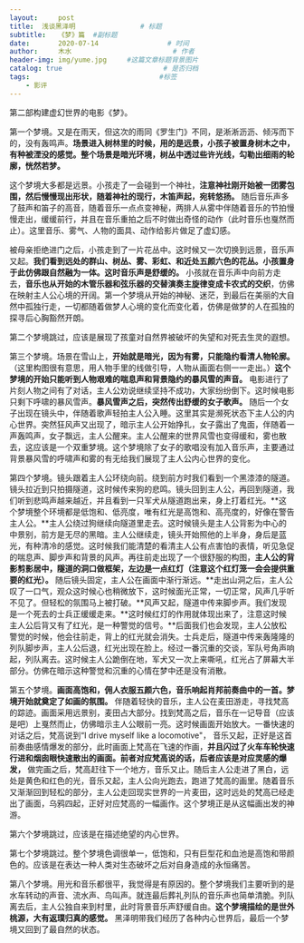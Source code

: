 ```yaml
---
layout:     post                       
title:  浅谈黑泽明                # 标题
subtitle:   《梦》篇  #副标题
date:       2020-07-14                 # 时间
author:     木水                         # 作者
header-img: img/yume.jpg     #这篇文章标题背景图片
catalog: true                         # 是否归档
tags:                                #标签
    - 影评
---
```

第二部构建虚幻世界的电影《梦》。

第一个梦境。又是在雨天，但这次的雨同《罗生门》不同，是淅淅沥沥、倾泻而下的，没有轰鸣声。**场景进入树林里的时候，用的是远景，小孩子被置身树木之中，有种被湮没的感觉。整个场景是暗光环境，树丛中透过些许光线，勾勒出细雨的轮廓，恍然若梦。**

这个梦境大多都是远景。小孩走了一会碰到一个神社，**注意神社刚开始被一团雾包围，然后慢慢现出形状，随着神社的现行，木笛声起，宛转悠扬。** 随后音乐声多了鼓声和笛子的高音，随着音乐一点点变神秘，两排人从雾中伴随着音乐的节拍慢慢走出，缓缓前行，并且在音乐重拍之后不时做出奇怪的动作（此时音乐也戛然而止）。这里音乐、雾气、人物的面具、动作给影片做足了虚幻感。

被母亲拒绝进门之后，小孩走到了一片花丛中。这时候又一次切换到远景，音乐声又起。**我们看到远处的群山、树丛、雾、彩虹、和近处五颜六色的花丛。小孩置身于此仿佛跟自然融为一体。这时音乐声是舒缓的。** 小孩就在音乐声中向前方走去，**音乐也从开始的木管乐器和弦乐器的交替演奏主旋律变成卡农式的交织**，仿佛在映射主人公心境的开阔。第一个梦境从开始的神秘、迷茫，到最后在美丽的大自然中孤独行走，一切都随着做梦人心境的变化而变化着，仿佛是做梦的人在孤独的探寻后心胸豁然开朗。

第二个梦境跳过，应该是展现了孩童对自然界被破坏的失望和对死去生灵的遐想。

第三个梦境。场景在雪山上，**开始就是暗光，因为有雾，只能隐约看清人物轮廓。**（这里构图很有意思，用人物手里的线做引导，人物从画面右侧一一走出。）**这个梦境的开始只能听到人物艰难的喘息声和背景隐约的暴风雪的声音。** 电影进行了片刻人物之间有了对话，主人公劝说继续坚持不成功，大家纷纷倒下。这时候电影只剩下呼啸的暴风雪声。**暴风雪声之后，突然传出舒缓的女子歌声。** 随后一个女子出现在镜头中，伴随着歌声轻拍主人公入睡。这里其实是濒死状态下主人公的内心世界。突然狂风声又出现了，暗示主人公开始挣扎，女子露出了鬼面，伴随着一声轰鸣声，女子飘远，主人公醒来。主人公醒来的世界风雪也变得缓和，雾也散去，这应该是一个双重梦境。这个梦境除了女子的歌唱没有加入音乐声，主要通过背景暴风雪的呼啸声和雾的有无给我们展现了主人公内心世界的变化。

第四个梦境。镜头跟着主人公环绕向前。绕到前方时我们看到一个黑漆漆的隧道。镜头拉近到只拍摄隧道，这时候传来狗的悲鸣。镜头回到主人公，再回到隧道，我们听到悲鸣声越来越近，并且看到一只军犬从隧道跑出来，身上打着红光。**这个梦境整个环境都是低饱和、低亮度，唯有红光是高饱和、高亮度的，好像在警告主人公。**主人公绕过狗继续向隧道里走去。这时候镜头是主人公背影为中心的中景别，前方是无尽的黑暗。主人公继续走，镜头开始照他的上半身，身后是蓝光，有种清冷的感觉。这时候我们能清楚的看清主人公有点害怕的表情，听见急促的喘息声、脚步声和背景的风声。再往前走出现了一个很舒服的构图，**主人公的背影剪影居中，隧道的洞口做框架，左边是一点红灯（注意这个红灯笼一会会提供重要的红光）。** 随后镜头固定，主人公在画面中渐行渐远。**走出山洞之后，主人公叹了一口气，观众这时候心也稍微放下，这时候面光正常，一切正常，风声几乎听不见了。但轻松的氛围马上被打破。**风声又起，隧道中传来脚步声。我们发现是一个死去的士兵正缓缓走来。**这时候红灯的作用就体现出来了，注意这时候主人公后背又有了红光，是一种警觉的信号。**后面我们也会发现，主人公放松警觉的时候，他会往前走，背上的红光就会消失。士兵走后，隧道中传来轰隆隆的列队脚步声，主人公后退，红光出现在脸上。经过一番沉重的交谈，军队号角声响起，列队离去。这时候主人公跪倒在地，军犬又一次上来嘶吼，红光占了屏幕大半部分。仿佛在暗示这种警觉和沉重的心情在梦中还是没有消散。

第五个梦境。**画面高饱和，佣人衣服五颜六色，音乐响起肖邦前奏曲中的一首。梦境开始就奠定了如画的氛围。** 伴随着轻快的音乐，主人公在麦田游走，寻找梵高的踪迹。画面采用远景别，麦田占大部分。找到梵高之后，音乐在一记导音（应该是吧）上戛然而止，仿佛暗示主人公眼前一亮。这时候画面开始放大。一番快速的对话之后，梵高说到“I drive myself like a locomotive"， 音乐又起，正好是这首前奏曲感情爆发的部分，此时画面上梵高在飞速的作画，**并且闪过了火车车轮快速行进和烟囱眼快速散出的画面。前者对应梵高说的话，后者应该是对应灵感的爆发，** 做完画之后，梵高赶往下一个地方，音乐又止。随后主人公走进了黑白，远处是黄色和红色的光，音乐又起，主人公向光跑去，跑进了梵高的画里。随着音乐又渐渐回到轻松的部分，主人公走回现实世界的一片麦田，这时远处的梵高已经走出了画面，乌鸦四起，正好对应梵高的一幅画作。这个梦境正是从这幅画出发的神游。

第六个梦境跳过，应该是在描述绝望的内心世界。

第七个梦境跳过。整个梦境色调很单一，低饱和，只有巨型花和血池是高饱和带颜色的。应该是在表达一种人类对生态破坏之后对自身造成的永恒痛苦。

第八个梦境。用光和音乐都很平，我觉得是有原因的。整个梦境我们主要听到的是水车转动的声音、流水声、鸟叫声。就连最后葬礼列队的音乐声也简单清脆。列队离去后，主人公独自来到村里，此时背景音乐声舒缓自由。**这个梦境描绘的是世外桃源，大有返璞归真的感觉。** 黑泽明带我们经历了各种内心世界后，最后一个梦境又回到了最自然的状态。
